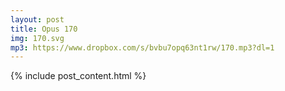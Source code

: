 ```yaml
---
layout: post
title: Opus 170
img: 170.svg
mp3: https://www.dropbox.com/s/bvbu7opq63nt1rw/170.mp3?dl=1
---
```


{% include post_content.html %}
